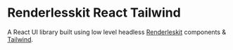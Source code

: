 # Renderlesskit React Tailwind

A React UI library built using low level headless
[Renderleskit](https://github.com/timelessco/renderlesskit-react) components &
[Tailwind](https://tailwindcss.com/).
